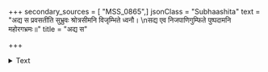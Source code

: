 +++
secondary_sources = [ "MSS_0865",]
jsonClass = "Subhaashita"
text = "अद्य स प्रवसतीति सुभ्रुवः श्रोत्रसीमनि विजृम्भिते ध्वनौ।  \nसद्य एव निजपाणिगुम्फिते पुष्पदामनि महोरगभ्रमः॥"
title = "अद्य स"

+++

<details><summary>Text</summary>

अद्य स प्रवसतीति सुभ्रुवः श्रोत्रसीमनि विजृम्भिते ध्वनौ।  
सद्य एव निजपाणिगुम्फिते पुष्पदामनि महोरगभ्रमः॥
</details>
